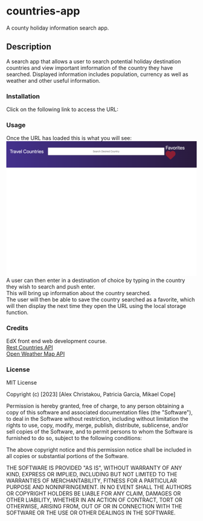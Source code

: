 # countries-app
A county holiday information search app.

## Description
A search app that allows a user to search potential holiday destination countries and view important imformation of the country they have searched. Displayed information includes population, currency as well as weather and other useful information.

### Installation
Click on the following link to access the URL:
<!-- Link to URL page -->


### Usage
Once the URL has loaded this is what you will see: 
![alt text](./assets/images/web-page.png)<br>
A user can then enter in a destination of choice by typing in the country they wish to search and push enter.<br>
This will bring up information about the country searched.<br>
The user will then be able to save the country searched as a favorite, which will then display the next time they open the URL using the local storage function.



### Credits
EdX front end web development course.<br>
[Rest Countries API](https://restcountries.com/)</br>
[Open Weather Map API](https://openweathermap.org/api)
<!-- Add APIs used as well as any links -->


### License
MIT License

Copyright (c) [2023] [Alex Christakou, Patricia Garcia, Mikael Cope]

Permission is hereby granted, free of charge, to any person obtaining a copy
of this software and associated documentation files (the "Software"), to deal
in the Software without restriction, including without limitation the rights
to use, copy, modify, merge, publish, distribute, sublicense, and/or sell
copies of the Software, and to permit persons to whom the Software is
furnished to do so, subject to the following conditions:

The above copyright notice and this permission notice shall be included in all
copies or substantial portions of the Software.

THE SOFTWARE IS PROVIDED "AS IS", WITHOUT WARRANTY OF ANY KIND, EXPRESS OR
IMPLIED, INCLUDING BUT NOT LIMITED TO THE WARRANTIES OF MERCHANTABILITY,
FITNESS FOR A PARTICULAR PURPOSE AND NONINFRINGEMENT. IN NO EVENT SHALL THE
AUTHORS OR COPYRIGHT HOLDERS BE LIABLE FOR ANY CLAIM, DAMAGES OR OTHER
LIABILITY, WHETHER IN AN ACTION OF CONTRACT, TORT OR OTHERWISE, ARISING FROM,
OUT OF OR IN CONNECTION WITH THE SOFTWARE OR THE USE OR OTHER DEALINGS IN THE
SOFTWARE.